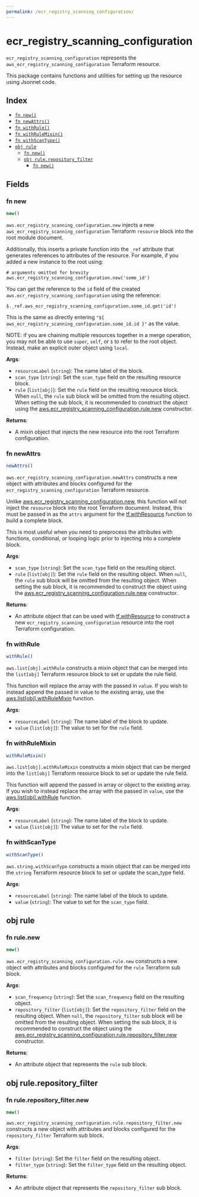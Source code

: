 ```yaml
---
permalink: /ecr_registry_scanning_configuration/
---
```


# ecr_registry_scanning_configuration

`ecr_registry_scanning_configuration` represents the `aws_ecr_registry_scanning_configuration` Terraform resource.



This package contains functions and utilities for setting up the resource using Jsonnet code.


## Index

* [`fn new()`](#fn-new)
* [`fn newAttrs()`](#fn-newattrs)
* [`fn withRule()`](#fn-withrule)
* [`fn withRuleMixin()`](#fn-withrulemixin)
* [`fn withScanType()`](#fn-withscantype)
* [`obj rule`](#obj-rule)
  * [`fn new()`](#fn-rulenew)
  * [`obj rule.repository_filter`](#obj-rulerepository_filter)
    * [`fn new()`](#fn-rulerepository_filternew)

## Fields

### fn new

```ts
new()
```


`aws.ecr_registry_scanning_configuration.new` injects a new `aws_ecr_registry_scanning_configuration` Terraform `resource`
block into the root module document.

Additionally, this inserts a private function into the `_ref` attribute that generates references to attributes of the
resource. For example, if you added a new instance to the root using:

    # arguments omitted for brevity
    aws.ecr_registry_scanning_configuration.new('some_id')

You can get the reference to the `id` field of the created `aws.ecr_registry_scanning_configuration` using the reference:

    $._ref.aws_ecr_registry_scanning_configuration.some_id.get('id')

This is the same as directly entering `"${ aws_ecr_registry_scanning_configuration.some_id.id }"` as the value.

NOTE: if you are chaining multiple resources together in a merge operation, you may not be able to use `super`, `self`,
or `$` to refer to the root object. Instead, make an explicit outer object using `local`.

**Args**:
  - `resourceLabel` (`string`): The name label of the block.
  - `scan_type` (`string`): Set the `scan_type` field on the resulting resource block.
  - `rule` (`list[obj]`): Set the `rule` field on the resulting resource block. When `null`, the `rule` sub block will be omitted from the resulting object. When setting the sub block, it is recommended to construct the object using the [aws.ecr_registry_scanning_configuration.rule.new](#fn-rulenew) constructor.

**Returns**:
- A mixin object that injects the new resource into the root Terraform configuration.


### fn newAttrs

```ts
newAttrs()
```


`aws.ecr_registry_scanning_configuration.newAttrs` constructs a new object with attributes and blocks configured for the `ecr_registry_scanning_configuration`
Terraform resource.

Unlike [aws.ecr_registry_scanning_configuration.new](#fn-new), this function will not inject the `resource`
block into the root Terraform document. Instead, this must be passed in as the `attrs` argument for the
[tf.withResource](https://github.com/tf-libsonnet/core/tree/main/docs#fn-withresource) function to build a complete block.

This is most useful when you need to preprocess the attributes with functions, conditional, or looping logic prior to
injecting into a complete block.

**Args**:
  - `scan_type` (`string`): Set the `scan_type` field on the resulting object.
  - `rule` (`list[obj]`): Set the `rule` field on the resulting object. When `null`, the `rule` sub block will be omitted from the resulting object. When setting the sub block, it is recommended to construct the object using the [aws.ecr_registry_scanning_configuration.rule.new](#fn-rulenew) constructor.

**Returns**:
  - An attribute object that can be used with [tf.withResource](https://github.com/tf-libsonnet/core/tree/main/docs#fn-withresource) to construct a new `ecr_registry_scanning_configuration` resource into the root Terraform configuration.


### fn withRule

```ts
withRule()
```

`aws.list[obj].withRule` constructs a mixin object that can be merged into the `list[obj]`
Terraform resource block to set or update the rule field.

This function will replace the array with the passed in `value`. If you wish to instead append the
passed in value to the existing array, use the [aws.list[obj].withRuleMixin](TODO) function.


**Args**:
  - `resourceLabel` (`string`): The name label of the block to update.
  - `value` (`list[obj]`): The value to set for the `rule` field.


### fn withRuleMixin

```ts
withRuleMixin()
```

`aws.list[obj].withRuleMixin` constructs a mixin object that can be merged into the `list[obj]`
Terraform resource block to set or update the rule field.

This function will append the passed in array or object to the existing array. If you wish
to instead replace the array with the passed in `value`, use the [aws.list[obj].withRule](TODO)
function.


**Args**:
  - `resourceLabel` (`string`): The name label of the block to update.
  - `value` (`list[obj]`): The value to set for the `rule` field.


### fn withScanType

```ts
withScanType()
```

`aws.string.withScanType` constructs a mixin object that can be merged into the `string`
Terraform resource block to set or update the scan_type field.



**Args**:
  - `resourceLabel` (`string`): The name label of the block to update.
  - `value` (`string`): The value to set for the `scan_type` field.


## obj rule



### fn rule.new

```ts
new()
```


`aws.ecr_registry_scanning_configuration.rule.new` constructs a new object with attributes and blocks configured for the `rule`
Terraform sub block.



**Args**:
  - `scan_frequency` (`string`): Set the `scan_frequency` field on the resulting object.
  - `repository_filter` (`list[obj]`): Set the `repository_filter` field on the resulting object. When `null`, the `repository_filter` sub block will be omitted from the resulting object. When setting the sub block, it is recommended to construct the object using the [aws.ecr_registry_scanning_configuration.rule.repository_filter.new](#fn-rulerepository_filternew) constructor.

**Returns**:
  - An attribute object that represents the `rule` sub block.


## obj rule.repository_filter



### fn rule.repository_filter.new

```ts
new()
```


`aws.ecr_registry_scanning_configuration.rule.repository_filter.new` constructs a new object with attributes and blocks configured for the `repository_filter`
Terraform sub block.



**Args**:
  - `filter` (`string`): Set the `filter` field on the resulting object.
  - `filter_type` (`string`): Set the `filter_type` field on the resulting object.

**Returns**:
  - An attribute object that represents the `repository_filter` sub block.
